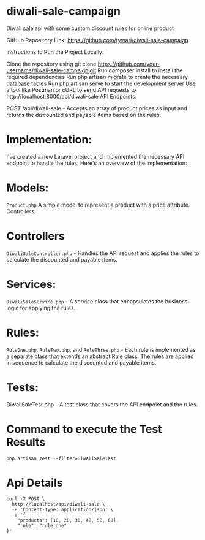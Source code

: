 # diwali-sale-campaign
Diwali sale api with some custom discount rules for online product

GitHub Repository Link: https://github.com/tywari/diwali-sale-campaign

Instructions to Run the Project Locally:

Clone the repository using git clone https://github.com/your-username/diwali-sale-campaign.git
Run composer install to install the required dependencies
Run php artisan migrate to create the necessary database tables
Run php artisan serve to start the development server
Use a tool like Postman or cURL to send API requests to http://localhost:8000/api/diwali-sale
API Endpoints:

POST /api/diwali-sale - Accepts an array of product prices as input and returns the discounted and payable items based on the rules.

# Implementation:

I've created a new Laravel project and implemented the necessary API endpoint to handle the rules. Here's an overview of the implementation:

# Models:
`Product.php` A simple model to represent a product with a price attribute.
Controllers:

# Controllers

`DiwaliSaleController.php` - Handles the API request and applies the rules to calculate the discounted and payable items.

# Services:

`DiwaliSaleService.php` - A service class that encapsulates the business logic for applying the rules.

# Rules:

`RuleOne.php`, `RuleTwo.php`, and `RuleThree.php` - Each rule is implemented as a separate class that extends an abstract Rule class. The rules are applied in sequence to calculate the discounted and payable items.

# Tests:

DiwaliSaleTest.php - A test class that covers the API endpoint and the rules.

# Command to execute the Test Results
`php artisan test --filter=DiwaliSaleTest`

# Api Details
```
curl -X POST \
  http://localhost/api/diwali-sale \
  -H 'Content-Type: application/json' \
  -d '{
    "products": [10, 20, 30, 40, 50, 60],
    "rule": "rule_one"
}'
```